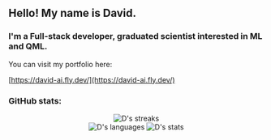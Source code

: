 ## Hello! My name is David.


### I'm a Full-stack developer, graduated scientist interested in ML and QML.

You can visit my portfolio here:

[https://david-ai.fly.dev/](https://david-ai.fly.dev/)

### GitHub stats:

<div align="center">
  <div class="row">
    <img alt="D's streaks" src="https://github-readme-streak-stats.herokuapp.com/?user=imitelis&count_private=true"/>
  </div>
  <div class="row">
      <img alt="D's languages" src="https://github-readme-stats.vercel.app/api/top-langs/?username=imitelis&layout=compact&langs_count=12&theme=transparent&hide=Jupyter%20Notebook&count_private=true"/>
      <img alt="D's stats" src="https://github-readme-stats.vercel.app/api?username=imitelis&show_icons=true&theme=transparent&include_all_commits=true&count_private=true"/>
  </div>  
</div>

